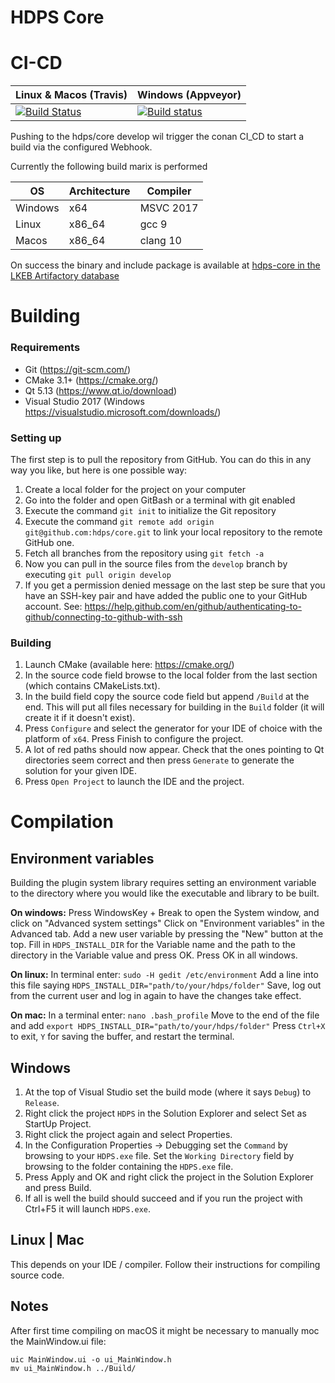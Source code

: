 # HDPS Core

# CI-CD

Linux & Macos (Travis) | Windows (Appveyor)
--- | ---
[![Build Status](https://travis-ci.com/bldrvnlw/conan-hdps-core.svg?branch=master)](https://travis-ci.com/bldrvnlw/conan-hdps-core) | [![Build status](https://ci.appveyor.com/api/projects/status/wmef9pb28ma6gv79?svg=true)](https://ci.appveyor.com/project/bldrvnlw/conan-hdps-core)



Pushing to the hdps/core develop wil trigger the conan CI_CD to start a build via the configured Webhook.

Currently the following build marix is performed

OS | Architecture | Compiler
--- | --- | ---
Windows | x64 | MSVC 2017 
Linux | x86_64 | gcc 9
Macos | x86_64 | clang 10

On success the binary and include package is available at [hdps-core in the LKEB Artifactory database](http://cytosplore.lumc.nl:8081/artifactory/webapp/#/artifacts/browse/tree/General/conan-local/bvanlew/hdps-core)

# Building
### Requirements
* Git (https://git-scm.com/)
* CMake 3.1+ (https://cmake.org/)
* Qt 5.13 (https://www.qt.io/download)
* Visual Studio 2017 (Windows https://visualstudio.microsoft.com/downloads/)

### Setting up
The first step is to pull the repository from GitHub. You can do this in any way you like, but here is one possible way:

1. Create a local folder for the project on your computer
2. Go into the folder and open GitBash or a terminal with git enabled
3. Execute the command `git init` to initialize the Git repository
4. Execute the command `git remote add origin git@github.com:hdps/core.git` to link your local repository to the remote GitHub one.
5. Fetch all branches from the repository using `git fetch -a`
5. Now you can pull in the source files from the `develop` branch by executing `git pull origin develop`
6. If you get a permission denied message on the last step be sure that you have an SSH-key pair and have added the public one to your GitHub account. See: https://help.github.com/en/github/authenticating-to-github/connecting-to-github-with-ssh

### Building
1. Launch CMake (available here: https://cmake.org/)
2. In the source code field browse to the local folder from the last section (which contains CMakeLists.txt).
3. In the build field copy the source code field but append `/Build` at the end. This will put all files necessary for building in the `Build` folder (it will create it if it doesn't exist).
4. Press `Configure` and select the generator for your IDE of choice with the platform of `x64`. Press Finish to configure the project.
5. A lot of red paths should now appear. Check that the ones pointing to Qt directories seem correct and then press `Generate` to generate the solution for your given IDE.
6. Press `Open Project` to launch the IDE and the project.

# Compilation
## Environment variables
Building the plugin system library requires setting an environment variable to the directory where you would like the executable and library to be built.

**On windows:**
Press WindowsKey + Break to open the System window, and click on "Advanced system settings"
Click on "Environment variables" in the Advanced tab.
Add a new user variable by pressing the "New" button at the top.
Fill in `HDPS_INSTALL_DIR` for the Variable name and the path to the directory in the Variable value and press OK.
Press OK in all windows.

**On linux:**
In terminal enter: `sudo -H gedit /etc/environment`
Add a line into this file saying `HDPS_INSTALL_DIR="path/to/your/hdps/folder"`
Save, log out from the current user and log in again to have the changes take effect.

**On mac:**
In a terminal enter: `nano .bash_profile`
Move to the end of the file and add `export HDPS_INSTALL_DIR="path/to/your/hdps/folder"`
Press `Ctrl+X` to exit, `Y` for saving the buffer, and restart the terminal.

## Windows
1. At the top of Visual Studio set the build mode (where it says `Debug`) to `Release`.
2. Right click the project `HDPS` in the Solution Explorer and select Set as StartUp Project.
3. Right click the project again and select Properties.
4. In the Configuration Properties -> Debugging set the `Command` by browsing to your `HDPS.exe` file. Set the `Working Directory` field by browsing to the folder containing the `HDPS.exe` file.
5. Press Apply and OK and right click the project in the Solution Explorer and press Build.
6. If all is well the build should succeed and if you run the project with Ctrl+F5 it will launch `HDPS.exe`.

## Linux | Mac
This depends on your IDE / compiler. Follow their instructions for compiling source code.

## Notes
After first time compiling on macOS it might be necessary to manually moc the MainWindow.ui file:

`uic MainWindow.ui -o ui_MainWindow.h`  
`mv ui_MainWindow.h ../Build/`
